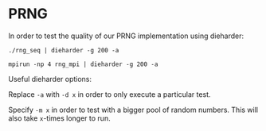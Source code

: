 # PRNG

In order to test the quality of our PRNG implementation using dieharder:
```
./rng_seq | dieharder -g 200 -a

mpirun -np 4 rng_mpi | dieharder -g 200 -a
```

Useful dieharder options:

Replace `-a` with `-d x` in order to only execute a particular test.

Specify `-m x` in order to test with a bigger pool of random numbers. This will also take `x`-times longer to run.
